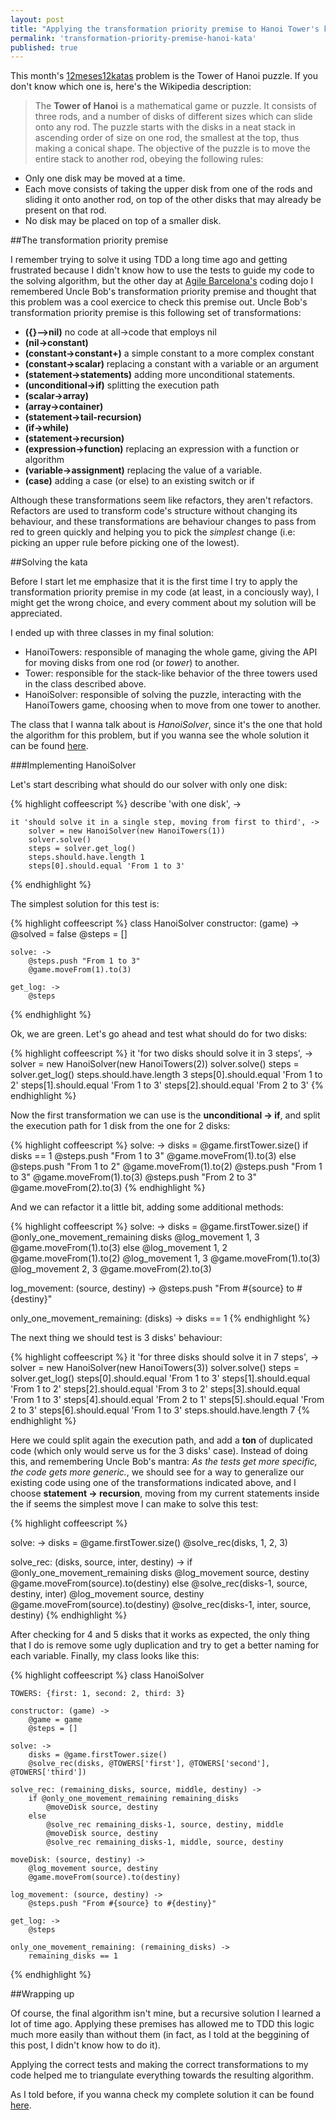 ```yaml
---
layout: post
title: "Applying the transformation priority premise to Hanoi Tower's kata"
permalink: 'transformation-priority-premise-hanoi-kata'
published: true
---
```


This month's [12meses12katas](http://12meses12katas.com/) problem is the Tower of Hanoi puzzle. If you don't know which one is, here's the Wikipedia description:

> The **Tower of Hanoi** is a mathematical game or puzzle. It consists of three rods, and a number of disks of different sizes which can slide onto any rod. The puzzle starts with the disks in a neat stack in ascending order of size on one rod, the smallest at the top, thus making a conical shape.
The objective of the puzzle is to move the entire stack to another rod, obeying the following rules:
>
+ Only one disk may be moved at a time.
+ Each move consists of taking the upper disk from one of the rods and sliding it onto another rod, on top of the other disks that may already be present on that rod.
+ No disk may be placed on top of a smaller disk.

##The transformation priority premise

I remember trying to solve it using TDD a long time ago and getting frustrated because I didn't know how to use the tests to guide my code to the solving algorithm, but the other day at [Agile Barcelona's](http://agile-barcelona.org/) coding dojo I remembered Uncle Bob's transformation priority premise and thought that this problem was a cool exercice to check this premise out. Uncle Bob's transformation priority premise is this following set of transformations:

+ **({}–>nil)** no code at all->code that employs nil
+ **(nil->constant)**
+ **(constant->constant+)** a simple constant to a more complex constant
+ **(constant->scalar)** replacing a constant with a variable or an argument
+ **(statement->statements)** adding more unconditional statements.
+ **(unconditional->if)** splitting the execution path
+ **(scalar->array)**
+ **(array->container)**
+ **(statement->tail-recursion)**
+ **(if->while)**
+ **(statement->recursion)**
+ **(expression->function)** replacing an expression with a function or algorithm
+ **(variable->assignment)** replacing the value of a variable.
+ **(case)** adding a case (or else) to an existing switch or if

Although these transformations seem like refactors, they aren't refactors. Refactors are used to transform code's structure without changing its behaviour, and these transformations are behaviour changes to pass from red to green quickly and helping you to pick the *simplest* change (i.e: picking an upper rule before picking one of the lowest).

##Solving the kata

Before I start let me emphasize that it is the first time I try to apply the transformation priority premise in my code (at least, in a conciously way), I might get the wrong choice, and every comment about my solution will be appreciated.

I ended up with three classes in my final solution:

+ HanoiTowers: responsible of managing the whole game, giving the API for moving disks from one rod (or *tower*) to another.
+ Tower: responsible for the stack-like behavior of the three towers used in the class described above.
+ HanoiSolver: responsible of solving the puzzle, interacting with the HanoiTowers game, choosing when to move from one tower to another.

The class that I wanna talk about is *HanoiSolver*, since it's the one that hold the algorithm for this problem, but if you wanna see the whole solution it can be found [here](http://github.com/msanroman/hanoi_kata).

###Implementing HanoiSolver

Let's start describing what should do our solver with only one disk:

{% highlight coffeescript %}
describe 'with one disk', ->

    it 'should solve it in a single step, moving from first to third', ->
        solver = new HanoiSolver(new HanoiTowers(1))
        solver.solve()
        steps = solver.get_log()
        steps.should.have.length 1
        steps[0].should.equal 'From 1 to 3'
{% endhighlight %}

The simplest solution for this test is:

{% highlight coffeescript %}
class HanoiSolver
    constructor: (game) ->
        @solved = false
        @steps = []

    solve: ->
        @steps.push "From 1 to 3"
        @game.moveFrom(1).to(3)

    get_log: ->
        @steps
{% endhighlight %}

Ok, we are green. Let's go ahead and test what should do for two disks:

{% highlight coffeescript %}
    it 'for two disks should solve it in 3 steps', ->
        solver = new HanoiSolver(new HanoiTowers(2))
        solver.solve()
        steps = solver.get_log()
        steps.should.have.length 3
        steps[0].should.equal 'From 1 to 2'
        steps[1].should.equal 'From 1 to 3'
        steps[2].should.equal 'From 2 to 3'
{% endhighlight %}

Now the first transformation we can use is the **unconditional -> if**, and split the execution path for 1 disk from the one for 2 disks:

{% highlight coffeescript %}
solve: ->
    disks = @game.firstTower.size()
    if disks == 1
        @steps.push "From 1 to 3"
        @game.moveFrom(1).to(3)
    else
        @steps.push "From 1 to 2"
        @game.moveFrom(1).to(2)
        @steps.push "From 1 to 3"
        @game.moveFrom(1).to(3)
        @steps.push "From 2 to 3"
        @game.moveFrom(2).to(3)
{% endhighlight %}

And we can refactor it a little bit, adding some additional methods:

{% highlight coffeescript %}
solve: ->
    disks = @game.firstTower.size()
    if @only_one_movement_remaining disks
        @log_movement 1, 3
        @game.moveFrom(1).to(3)
    else
        @log_movement 1, 2
        @game.moveFrom(1).to(2)
        @log_movement 1, 3
        @game.moveFrom(1).to(3)
        @log_movement 2, 3
        @game.moveFrom(2).to(3)

log_movement: (source, destiny) ->
    @steps.push "From #{source} to #{destiny}"

only_one_movement_remaining: (disks) ->
    disks == 1
{% endhighlight %}

The next thing we should test is 3 disks' behaviour:

{% highlight coffeescript %}
    it 'for three disks should solve it in 7 steps', ->
        solver = new HanoiSolver(new HanoiTowers(3))
        solver.solve()
        steps = solver.get_log()
        steps[0].should.equal 'From 1 to 3'
        steps[1].should.equal 'From 1 to 2'
        steps[2].should.equal 'From 3 to 2'
        steps[3].should.equal 'From 1 to 3'
        steps[4].should.equal 'From 2 to 1'
        steps[5].should.equal 'From 2 to 3'
        steps[6].should.equal 'From 1 to 3'
        steps.should.have.length 7
{% endhighlight %}

Here we could split again the execution path, and add a **ton** of duplicated code (which only would serve us for the 3 disks' case). Instead of doing this, and remembering Uncle Bob's mantra: *As the tests get more specific, the code gets more generic.*, we should see for a way to generalize our existing code using one of the transformations indicated above, and I choose **statement -> recursion**, moving from my current statements inside the if seems the simplest move I can make to solve this test:

{% highlight coffeescript %}

solve: ->
    disks = @game.firstTower.size()
    @solve_rec(disks, 1, 2, 3)

solve_rec: (disks, source, inter, destiny) ->
    if @only_one_movement_remaining disks
        @log_movement source, destiny
        @game.moveFrom(source).to(destiny)
    else
        @solve_rec(disks-1, source, destiny, inter)
        @log_movement source, destiny
        @game.moveFrom(source).to(destiny)
        @solve_rec(disks-1, inter, source, destiny)
{% endhighlight %}

After checking for 4 and 5 disks that it works as expected, the only thing that I do is remove some ugly duplication and try to get a better naming for each variable. Finally, my class looks like this:

{% highlight coffeescript %}
class HanoiSolver

    TOWERS: {first: 1, second: 2, third: 3}

    constructor: (game) ->
        @game = game
        @steps = []

    solve: ->
        disks = @game.firstTower.size()
        @solve_rec(disks, @TOWERS['first'], @TOWERS['second'], @TOWERS['third'])

    solve_rec: (remaining_disks, source, middle, destiny) ->
        if @only_one_movement_remaining remaining_disks
            @moveDisk source, destiny
        else
            @solve_rec remaining_disks-1, source, destiny, middle
            @moveDisk source, destiny
            @solve_rec remaining_disks-1, middle, source, destiny

    moveDisk: (source, destiny) ->
        @log_movement source, destiny
        @game.moveFrom(source).to(destiny)

    log_movement: (source, destiny) ->
        @steps.push "From #{source} to #{destiny}"

    get_log: ->
        @steps

    only_one_movement_remaining: (remaining_disks) ->
        remaining_disks == 1
{% endhighlight %}

##Wrapping up

Of course, the final algorithm isn't mine, but a recursive solution I learned a lot of time ago. Applying these premises has allowed me to TDD this logic much more easily than without them (in fact, as I told at the beggining of this post, I didn't know how to do it).

Applying the correct tests and making the correct transformations to my code helped me to triangulate everything towards the resulting algorithm.

As I told before, if you wanna check my complete solution it can be found [here](http://github.com/msanroman/hanoi_kata).